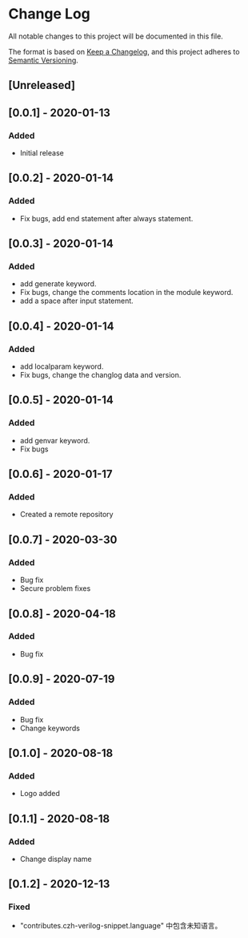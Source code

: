 # Change Log

All notable changes to this project will be documented in this file.

The format is based on [Keep a Changelog](https://keepachangelog.com/en/1.0.0/),
and this project adheres to [Semantic Versioning](https://semver.org/spec/v2.0.0.html).

## [Unreleased]

## [0.0.1] - 2020-01-13
### Added
- Initial release

## [0.0.2] - 2020-01-14
### Added
- Fix bugs, add end statement after always statement.

## [0.0.3] - 2020-01-14
### Added
- add generate keyword.
- Fix bugs, change the comments location in the module keyword.
- add a space after input statement.

## [0.0.4] - 2020-01-14
### Added
- add localparam keyword.
- Fix bugs, change the changlog data and version.

## [0.0.5] - 2020-01-14
### Added
- add genvar keyword.
- Fix bugs

## [0.0.6] - 2020-01-17
### Added
- Created a remote repository

## [0.0.7] - 2020-03-30
### Added
- Bug fix
- Secure problem fixes

## [0.0.8] - 2020-04-18
### Added
- Bug fix

## [0.0.9] - 2020-07-19
### Added
- Bug fix
- Change keywords

## [0.1.0] - 2020-08-18
### Added
- Logo added

## [0.1.1] - 2020-08-18
### Added
- Change display name

## [0.1.2] - 2020-12-13
### Fixed
- "contributes.czh-verilog-snippet.language" 中包含未知语言。